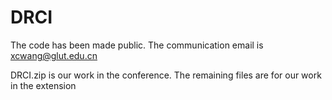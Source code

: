 # DRCI
The code has been made public. The communication email is xcwang@glut.edu.cn

DRCI.zip is our work in the conference. The remaining files are for our work in the extension
